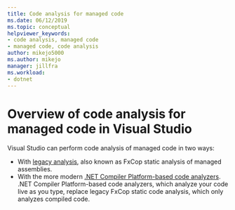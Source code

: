 ```yaml
---
title: Code analysis for managed code
ms.date: 06/12/2019
ms.topic: conceptual
helpviewer_keywords:
- code analysis, managed code
- managed code, code analysis
author: mikejo5000
ms.author: mikejo
manager: jillfra
ms.workload:
- dotnet
---
```

# Overview of code analysis for managed code in Visual Studio

Visual Studio can perform code analysis of managed code in two ways: 
- With [legacy analysis](../code-quality/walkthrough-analyzing-managed-code-for-code-defects.md), also known as FxCop static analysis of managed assemblies.
- With the more modern [.NET Compiler Platform-based code analyzers](../code-quality/roslyn-analyzers-overview.md). .NET Compiler Platform-based code analyzers, which analyze your code live as you type, replace legacy FxCop static code analysis, which only analyzes compiled code.

